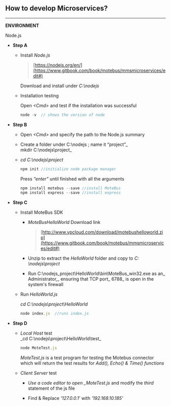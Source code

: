 ## How to develop Microservices?

---

**ENVIRONMENT**

Node.js

* **Step A**

  * Install _Node.js_

    > [https://nodejs.org/en/](https://www.gitbook.com/book/motebus/mmsmicroservices/edit#)

    Download and install under _C:\nodejs_

  * Installation testing

    Open _&lt;Cmd&gt;_ and test if the installation was successful

    ```js
    node -v  // shows the version of node
    ```

* **Step B**

  * Open _&lt;Cmd&gt;_ and specify the path to the Node.js summary

  * Create a folder under C:\nodejs ; name it “project”_  
    mkdir C:\nodejs\project_

  * _cd  C:\nodejs\project_

    ```js
    npm init //initialize node package manager
    ```

    Press _“enter”_ until finished with all the arguments

    ```js
    npm install motebus --save //install MoteBus
    npm install express --save //install express
    ```

* **Step C**

  * Install MoteBus SDK

    * _MoteBusHelloWorld_ Download link

      > [http://www.ypcloud.com/download/motebushelloworld.zip](https://www.gitbook.com/book/motebus/mmsmicroservices/edit#)

    * Unzip to extract the _HelloWorld_ folder and copy to _C: \nodejs\project_

    * Run C:\nodejs\_project\HelloWorld\bin\MoteBus\_win32.exe as an_ Administrator,_ ensuring that TCP port_ 6788_ is open in the system's firewall

  * Run _HelloWorld.js_

    _cd C:\nodejs\project\HelloWorld_

    ```js
    node index.js  //runs index.js
    ```

* **Step D**

  * _Local Host_ test  
    _cd C:\nodejs\project\HelloWorld\test\_

    ```js
    node MoteTest.js
    ```

    _MoteTest.js_ is a test program for testing the Motebus connector which will return the test results for _Add\(\), Echo\(\) & Time\(\)_ _functions_

  * _Client Server_ test

    * _Use a code editor to open \_MoteTest.js_ and modify the _third_ statement of the js file

    * Find & Replace _'127.0.0.1'_ with _'192.168.10.185'_



